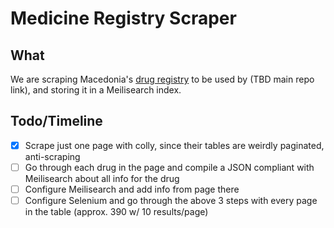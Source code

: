 # Medicine Registry Scraper

## What
We are scraping Macedonia's [drug registry](https://lekovi.zdravstvo.gov.mk/drugsregister/overview) to be used by (TBD main repo link), and storing it in a Meilisearch index.


## Todo/Timeline
- [x] Scrape just one page with colly, since their tables are weirdly paginated, anti-scraping
- [ ] Go through each drug in the page and compile a JSON compliant with Meilisearch about all info for the drug
- [ ] Configure Meilisearch and add info from page there
- [ ] Configure Selenium and go through the above 3 steps with every page in the table (approx. 390 w/ 10 results/page)
